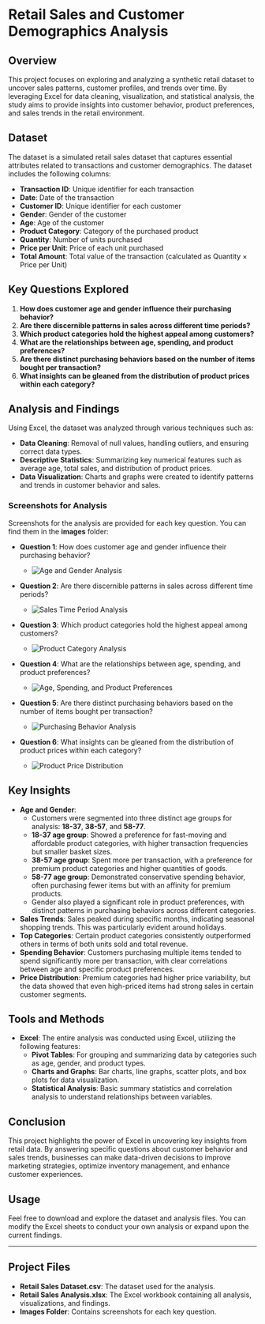# **Retail Sales and Customer Demographics Analysis**

## **Overview**

This project focuses on exploring and analyzing a synthetic retail dataset to uncover sales patterns, customer profiles, and trends over time. By leveraging Excel for data cleaning, visualization, and statistical analysis, the study aims to provide insights into customer behavior, product preferences, and sales trends in the retail environment.

## **Dataset**

The dataset is a simulated retail sales dataset that captures essential attributes related to transactions and customer demographics. The dataset includes the following columns:

- **Transaction ID**: Unique identifier for each transaction
- **Date**: Date of the transaction
- **Customer ID**: Unique identifier for each customer
- **Gender**: Gender of the customer
- **Age**: Age of the customer
- **Product Category**: Category of the purchased product
- **Quantity**: Number of units purchased
- **Price per Unit**: Price of each unit purchased
- **Total Amount**: Total value of the transaction (calculated as Quantity × Price per Unit)

## **Key Questions Explored**

1. **How does customer age and gender influence their purchasing behavior?**
2. **Are there discernible patterns in sales across different time periods?**
3. **Which product categories hold the highest appeal among customers?**
4. **What are the relationships between age, spending, and product preferences?**
5. **Are there distinct purchasing behaviors based on the number of items bought per transaction?**
6. **What insights can be gleaned from the distribution of product prices within each category?**

## **Analysis and Findings**

Using Excel, the dataset was analyzed through various techniques such as:

- **Data Cleaning**: Removal of null values, handling outliers, and ensuring correct data types.
- **Descriptive Statistics**: Summarizing key numerical features such as average age, total sales, and distribution of product prices.
- **Data Visualization**: Charts and graphs were created to identify patterns and trends in customer behavior and sales.

### **Screenshots for Analysis**

Screenshots for the analysis are provided for each key question. You can find them in the **images** folder:

- **Question 1**: How does customer age and gender influence their purchasing behavior?
  - ![Age and Gender Analysis](images/age_gender_analysis.png)

- **Question 2**: Are there discernible patterns in sales across different time periods?
  - ![Sales Time Period Analysis](images/sales_time_analysis.png)

- **Question 3**: Which product categories hold the highest appeal among customers?
  - ![Product Category Analysis](images/product_category_analysis.png)

- **Question 4**: What are the relationships between age, spending, and product preferences?
  - ![Age, Spending, and Product Preferences](images/age_spending_preferences.png)

- **Question 5**: Are there distinct purchasing behaviors based on the number of items bought per transaction?
  - ![Purchasing Behavior Analysis](images/purchasing_behavior.png)

- **Question 6**: What insights can be gleaned from the distribution of product prices within each category?
  - ![Product Price Distribution](images/product_price_distribution.png)

## **Key Insights**

- **Age and Gender**: 
  - Customers were segmented into three distinct age groups for analysis: **18-37**, **38-57**, and **58-77**. 
  - **18-37 age group**: Showed a preference for fast-moving and affordable product categories, with higher transaction frequencies but smaller basket sizes.
  - **38-57 age group**: Spent more per transaction, with a preference for premium product categories and higher quantities of goods.
  - **58-77 age group**: Demonstrated conservative spending behavior, often purchasing fewer items but with an affinity for premium products.
  - Gender also played a significant role in product preferences, with distinct patterns in purchasing behaviors across different categories.
- **Sales Trends**: Sales peaked during specific months, indicating seasonal shopping trends. This was particularly evident around holidays.
- **Top Categories**: Certain product categories consistently outperformed others in terms of both units sold and total revenue.
- **Spending Behavior**: Customers purchasing multiple items tended to spend significantly more per transaction, with clear correlations between age and specific product preferences.
- **Price Distribution**: Premium categories had higher price variability, but the data showed that even high-priced items had strong sales in certain customer segments.

## **Tools and Methods**

- **Excel**: The entire analysis was conducted using Excel, utilizing the following features:
  - **Pivot Tables**: For grouping and summarizing data by categories such as age, gender, and product types.
  - **Charts and Graphs**: Bar charts, line graphs, scatter plots, and box plots for data visualization.
  - **Statistical Analysis**: Basic summary statistics and correlation analysis to understand relationships between variables.

## **Conclusion**

This project highlights the power of Excel in uncovering key insights from retail data. By answering specific questions about customer behavior and sales trends, businesses can make data-driven decisions to improve marketing strategies, optimize inventory management, and enhance customer experiences.

## **Usage**

Feel free to download and explore the dataset and analysis files. You can modify the Excel sheets to conduct your own analysis or expand upon the current findings.

---

## **Project Files**

- **Retail Sales Dataset.csv**: The dataset used for the analysis.
- **Retail Sales Analysis.xlsx**: The Excel workbook containing all analysis, visualizations, and findings.
- **Images Folder**: Contains screenshots for each key question.

